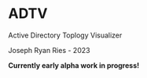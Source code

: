 # ADTV

Active Directory Toplogy Visualizer

Joseph Ryan Ries - 2023

**Currently early alpha work in progress!**


